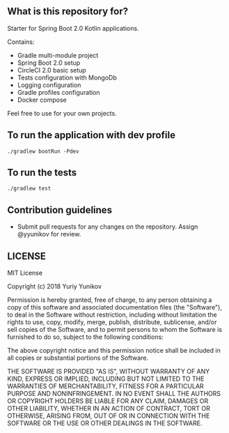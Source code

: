## What is this repository for? ###

Starter for Spring Boot 2.0 Kotlin applications. 

Contains:
- Gradle multi-module project
- Spring Boot 2.0 setup
- CircleCI 2.0 basic setup
- Tests configuration with MongoDb
- Logging configuration
- Gradle profiles configuration
- Docker compose

Feel free to use for your own projects.

## To run the application with dev profile
`./gradlew bootRun -Pdev`

## To run the tests
`./gradlew test`

## Contribution guidelines ###

* Submit pull requests for any changes on the repository. Assign @yyunikov for review.

## LICENSE
MIT License

Copyright (c) 2018 Yuriy Yunikov

Permission is hereby granted, free of charge, to any person obtaining a copy
of this software and associated documentation files (the "Software"), to deal
in the Software without restriction, including without limitation the rights
to use, copy, modify, merge, publish, distribute, sublicense, and/or sell
copies of the Software, and to permit persons to whom the Software is
furnished to do so, subject to the following conditions:

The above copyright notice and this permission notice shall be included in all
copies or substantial portions of the Software.

THE SOFTWARE IS PROVIDED "AS IS", WITHOUT WARRANTY OF ANY KIND, EXPRESS OR
IMPLIED, INCLUDING BUT NOT LIMITED TO THE WARRANTIES OF MERCHANTABILITY,
FITNESS FOR A PARTICULAR PURPOSE AND NONINFRINGEMENT. IN NO EVENT SHALL THE
AUTHORS OR COPYRIGHT HOLDERS BE LIABLE FOR ANY CLAIM, DAMAGES OR OTHER
LIABILITY, WHETHER IN AN ACTION OF CONTRACT, TORT OR OTHERWISE, ARISING FROM,
OUT OF OR IN CONNECTION WITH THE SOFTWARE OR THE USE OR OTHER DEALINGS IN THE
SOFTWARE.
